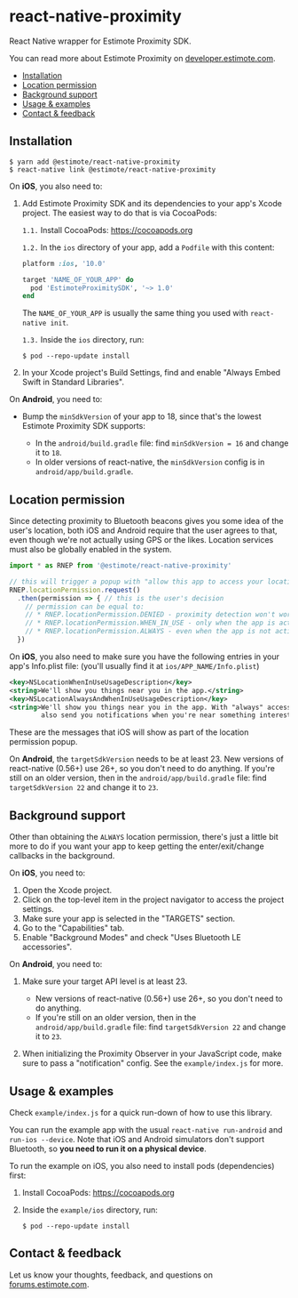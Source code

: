 # react-native-proximity

React Native wrapper for Estimote Proximity SDK.

You can read more about Estimote Proximity on [developer.estimote.com](https://developer.estimote.com).

- [Installation](#installation)
- [Location permission](#location-permission)
- [Background support](#background-support)
- [Usage & examples](#usage--examples)
- [Contact & feedback](#contact--feedback)

## Installation

```console
$ yarn add @estimote/react-native-proximity
$ react-native link @estimote/react-native-proximity
```

On **iOS**, you also need to:

1. Add Estimote Proximity SDK and its dependencies to your app's Xcode project. The easiest way to do that is via CocoaPods:

   `1.1.` Install CocoaPods: https://cocoapods.org

   `1.2.` In the `ios` directory of your app, add a `Podfile` with this content:

      ```ruby
      platform :ios, '10.0'

      target 'NAME_OF_YOUR_APP' do
        pod 'EstimoteProximitySDK', '~> 1.0'
      end
      ```

      The `NAME_OF_YOUR_APP` is usually the same thing you used with `react-native init`.

   `1.3.` Inside the `ios` directory, run:

      ```
      $ pod --repo-update install
      ```

2. In your Xcode project's Build Settings, find and enable "Always Embed Swift in Standard Libraries".

On **Android**, you need to:

- Bump the `minSdkVersion` of your app to 18, since that's the lowest Estimote Proximity SDK supports:

  - In the `android/build.gradle` file: find `minSdkVersion = 16` and change it to `18`.
  - In older versions of react-native, the `minSdkVersion` config is in `android/app/build.gradle`.

## Location permission

Since detecting proximity to Bluetooth beacons gives you some idea of the user's location, both iOS and Android require that the user agrees to that, even though we're not actually using GPS or the likes. Location services must also be globally enabled in the system.

```javascript
import * as RNEP from '@estimote/react-native-proximity'

// this will trigger a popup with "allow this app to access your location?"
RNEP.locationPermission.request()
  .then(permission => { // this is the user's decision
    // permission can be equal to:
    // * RNEP.locationPermission.DENIED - proximity detection won't work
    // * RNEP.locationPermission.WHEN_IN_USE - only when the app is active
    // * RNEP.locationPermission.ALWAYS - even when the app is not active
  })
```

On **iOS**, you also need to make sure you have the following entries in your app's Info.plist file: (you'll usually find it at `ios/APP_NAME/Info.plist`)

  ```xml
  <key>NSLocationWhenInUseUsageDescription</key>
  <string>We'll show you things near you in the app.</string>
  <key>NSLocationAlwaysAndWhenInUseUsageDescription</key>
  <string>We'll show you things near you in the app. With "always" access, we'll
          also send you notifications when you're near something interesting.</string>
  ```

These are the messages that iOS will show as part of the location permission popup.

On **Android**, the `targetSdkVersion` needs to be at least 23. New versions of react-native (0.56+) use 26+, so you don't need to do anything. If you're still on an older version, then in the `android/app/build.gradle` file: find `targetSdkVersion 22` and change it to `23`.

## Background support

Other than obtaining the `ALWAYS` location permission, there's just a little bit more to do if you want your app to keep getting the enter/exit/change callbacks in the background.

On **iOS**, you need to:

1. Open the Xcode project.
2. Click on the top-level item in the project navigator to access the project settings.
3. Make sure your app is selected in the "TARGETS" section.
4. Go to the "Capabilities" tab.
5. Enable "Background Modes" and check "Uses Bluetooth LE accessories".

On **Android**, you need to:

1. Make sure your target API level is at least 23.

   - New versions of react-native (0.56+) use 26+, so you don't need to do anything.
   - If you're still on an older version, then in the `android/app/build.gradle` file: find `targetSdkVersion 22` and change it to `23`.

2. When initializing the Proximity Observer in your JavaScript code, make sure to pass a "notification" config. See the `example/index.js` for more.

## Usage & examples

Check `example/index.js` for a quick run-down of how to use this library.

You can run the example app with the usual `react-native run-android` and `run-ios --device`. Note that iOS and Android simulators don't support Bluetooth, so **you need to run it on a physical device**.

To run the example on iOS, you also need to install pods (dependencies) first:

1. Install CocoaPods: https://cocoapods.org
2. Inside the `example/ios` directory, run:

   ```
   $ pod --repo-update install
   ```

## Contact & feedback

Let us know your thoughts, feedback, and questions on [forums.estimote.com][forums].

[forums]: https://forums.estimote.com

